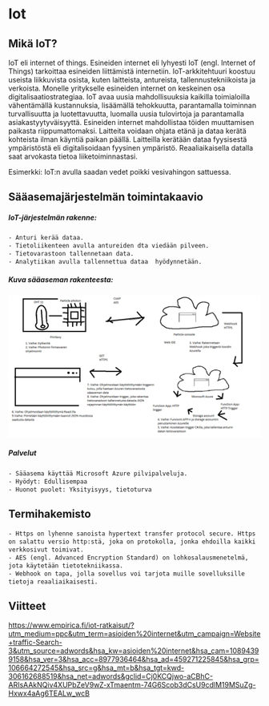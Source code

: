 #  Iot

## Mikä IoT?
IoT eli internet of things.
Esineiden internet eli lyhyesti IoT (engl. Internet of Things) tarkoittaa esineiden liittämistä internetiin.
IoT-arkkitehtuuri koostuu useista liikkuvista osista, kuten laitteista, antureista, tallennustekniikoista ja verkoista.
Monelle yritykselle esineiden internet on keskeinen osa digitalisaatiostrategiaa. IoT avaa uusia mahdollisuuksia kaikilla toimialoilla vähentämällä kustannuksia, lisäämällä tehokkuutta, parantamalla toiminnan turvallisuutta ja luotettavuutta, luomalla uusia tulovirtoja ja parantamalla asiakastyytyväisyyttä.
Esineiden internet mahdollistaa töiden muuttamisen paikasta riippumattomaksi. Laitteita voidaan ohjata etänä ja dataa kerätä kohteista ilman käyntiä paikan päällä.
Laitteilla kerätään dataa fyysisestä ympäristöstä eli digitalisoidaan fyysinen ympäristö. Reaaliaikaisella datalla saat arvokasta tietoa liiketoiminnastasi.

Esimerkki: IoT:n avulla saadan vedet poikki vesivahingon sattuessa.

## Sääasemajärjestelmän toimintakaavio
##### IoT-järjestelmän rakenne:
```
- Anturi kerää dataa.
- Tietoliikenteen avulla antureiden dta viedään pilveen.
- Tietovarastoon tallennetaan data.
- Analytiikan avulla tallennettua dataa  hyödynnetään.
```

##### Kuva sääaseman rakenteesta:
![Kuva3](PlanA.png)

##### Palvelut
```
- Sääasema käyttää Microsoft Azure pilvipalveluja.
- Hyödyt: Edullisempaa
- Huonot puolet: Yksityisyys, tietoturva
```

## Termihakemisto
```
- Https on lyhenne sanoista hypertext transfer protocol secure. Https on salattu versio http:stä, joka on protokolla, jonka ehdoilla kaikki verkkosivut toimivat.
- AES (engl. Advanced Encryption Standard) on lohkosalausmenetelmä, jota käytetään tietotekniikassa.
- Webhook on tapa, jolla sovellus voi tarjota muille sovelluksille tietoja reaaliaikaisesti.
```

## Viitteet
https://www.empirica.fi/iot-ratkaisut/?utm_medium=ppc&utm_term=asioiden%20internet&utm_campaign=Website+traffic-Search-3&utm_source=adwords&hsa_kw=asioiden%20internet&hsa_cam=10894399158&hsa_ver=3&hsa_acc=8977936464&hsa_ad=459271225845&hsa_grp=106664272545&hsa_src=g&hsa_mt=b&hsa_tgt=kwd-306162688519&hsa_net=adwords&gclid=Cj0KCQjwo-aCBhC-ARIsAAkNQiv4XUPbZeV9wZ-xTmaentm-74G6Scob3dCsU9cdlM19MSuZg-Hxwx4aAg6TEALw_wcB